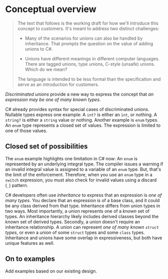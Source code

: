 # Conceptual overview

> The text that follows is the working draft for how we'll introduce this concept to customers. It's meant to address two distinct challenges:
>
> - Many of the scenarios for unions can also be handled by inheritance. That prompts the question on the value of adding unions to C#.
>
> - Unions have different meanings in different computer languages. There are tagged unions, type unions, C-style (unsafe) unions. Which do we mean?
>
> The language is intended to be less formal than the specification and serve as an introduction for customers.

*Discriminated unions* provide a new way to express the concept that *an expression may be one of many known types*.

C# already provides syntax for special cases of discriminated unions. Nullable types express one example: A `int?` is either an `int`, or nothing. A `string?` is either a `string` value or nothing. Another example is `enum` types. An `enum` type represents a closed set of values. The expression is limited to one of those values.

## Closed set of possibilities

The `enum` example highlights one limitation in C# now: An `enum` is represented by an underlying integral type. The compiler issues a warning if an invalid integral value is assigned to a variable of an `enum` type. But, that's the limit of the enforcement. Therefore, when you use an `enum` type in a `switch` expression, you must also check for invalid values using a discard (`_`) pattern.

C# developers often use *inheritance* to express that an expression is *one of many types*. You declare that an expression is of a base class, and it could be any class derived from that type. Inheritance differs from union types in two ways. Most importantly, a union represents one of a *known* set of types. An inheritance hierarchy likely includes derived classes beyond the known set of derived types. Secondly, a union doesn't require an inheritance relationship. A union can represent *one of many known `struct` types*, or even a union of some `struct` types and some `class` types. Inheritance and unions have some overlap in expressiveness, but both have unique features as well.

## On to examples

Add examples based on our existing design.
